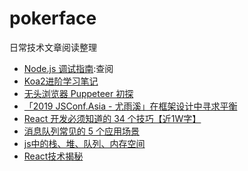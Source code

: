 # pokerface
日常技术文章阅读整理

* [Node.js 调试指南](https://github.com/nswbmw/node-in-debugging):查阅
* [Koa2进阶学习笔记](https://chenshenhai.github.io/koa2-note/)
* [无头浏览器 Puppeteer 初探](https://juejin.im/post/59e5a86c51882578bf185dba)
* [「2019 JSConf.Asia - 尤雨溪」在框架设计中寻求平衡](https://juejin.im/post/5d45be46f265da03cf7a70d7)
* [React 开发必须知道的 34 个技巧【近1W字】](https://juejin.im/post/5dcb5a80e51d4520db19b906)
* [消息队列常见的 5 个应用场景](https://segmentfault.com/a/1190000017130224)
* [js中的栈、堆、队列、内存空间](https://www.cnblogs.com/slly/p/10366290.html)
* [React技术揭秘](https://react.iamkasong.com/)
